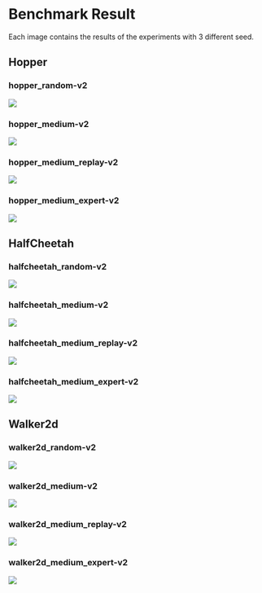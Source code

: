 # Benchmark Result

Each image contains the results of the experiments with 3 different seed.

## Hopper

### hopper_random-v2

![](hopper_random-v2.png)

### hopper_medium-v2

![](hopper_medium-v2.png)

### hopper_medium_replay-v2

![](hopper_medium_replay-v2.png)

### hopper_medium_expert-v2

![](hopper_medium_expert-v2.png)

## HalfCheetah

### halfcheetah_random-v2

![](halfcheetah_random-v2.png)

### halfcheetah_medium-v2

![](halfcheetah_medium-v2.png)

### halfcheetah_medium_replay-v2

![](halfcheetah_medium_replay-v2.png)

### halfcheetah_medium_expert-v2

![](halfcheetah_medium_expert-v2.png)

## Walker2d

### walker2d_random-v2

![](walker2d_random-v2.png)

### walker2d_medium-v2

![](walker2d_medium-v2.png)

### walker2d_medium_replay-v2

![](walker2d_medium_replay-v2.png)

### walker2d_medium_expert-v2

![](walker2d_medium_expert-v2.png)